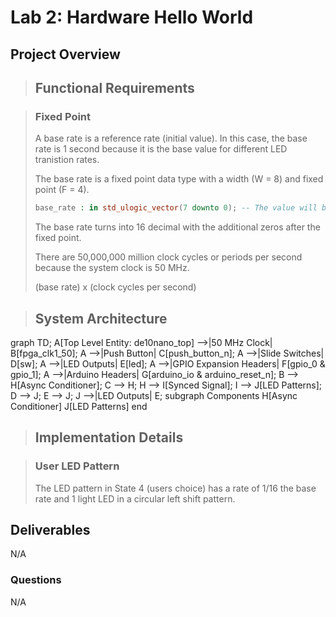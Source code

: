 # Lab 2: Hardware Hello World

## Project Overview

> ## Functional Requirements

> ### Fixed Point
>
> A base rate is a reference rate (initial value). In this case, the base rate is 1 second because it is the base value for different LED tranistion rates.
>
> The base rate is a fixed point data type with a width (W = 8) and fixed point (F = 4). 
>
> ```vhdl
> base_rate : in std_ulogic_vector(7 downto 0); -- The value will be 00010000
> ```
>
> The base rate turns into 16 decimal with the additional zeros after the fixed point.
>
> There are 50,000,000 million clock cycles or periods per second because the system clock is 50 MHz.
>
> (base rate) x (clock cycles per second)
>

> ## System Architecture

graph TD;
    A[Top Level Entity: de10nano_top] -->|50 MHz Clock| B[fpga_clk1_50];
    A -->|Push Button| C[push_button_n];
    A -->|Slide Switches| D[sw];
    A -->|LED Outputs| E[led];
    A -->|GPIO Expansion Headers| F[gpio_0 & gpio_1];
    A -->|Arduino Headers| G[arduino_io & arduino_reset_n];
    B --> H[Async Conditioner];
    C --> H;
    H --> I[Synced Signal];
    I --> J[LED Patterns];
    D --> J;
    E --> J;
    J -->|LED Outputs| E;
    subgraph Components
        H[Async Conditioner]
        J[LED Patterns]
    end

>
> ## Implementation Details

> ### User LED Pattern
> 
> The LED pattern in State 4 (users choice) has a rate of 1/16 the base rate and 1 light LED in a circular left shift pattern.
>
> 
## Deliverables

N/A

### Questions 

N/A